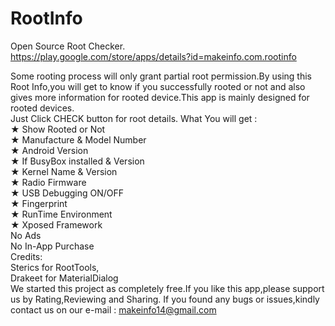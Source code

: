 # RootInfo
Open Source Root Checker.<br>
https://play.google.com/store/apps/details?id=makeinfo.com.rootinfo


Some rooting process will only grant partial root permission.By using this Root Info,you will get to know if you successfully rooted or not and also gives more information for rooted device.This app is mainly designed for rooted devices.<br>
Just Click CHECK button for root details.
What You will get :<br>
★ Show Rooted or Not<br>
★ Manufacture & Model Number<br>
★ Android Version<br>
★ If BusyBox installed & Version<br>
★ Kernel Name & Version<br>
★ Radio Firmware<br>
★ USB Debugging ON/OFF<br>
★ Fingerprint<br>
★ RunTime Environment<br>
★ Xposed Framework<br>
No Ads<br>
No In-App Purchase<br>
Credits:<br>
Sterics for RootTools,<br>
Drakeet for MaterialDialog<br>
We started this project as completely free.If you like this app,please support us by Rating,Reviewing and Sharing.
If you found any bugs or issues,kindly contact us on our e-mail : makeinfo14@gmail.com
